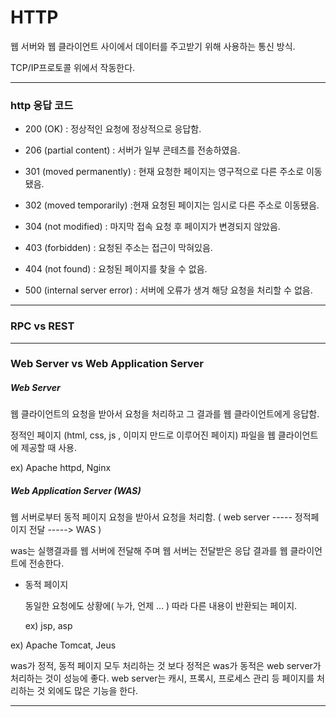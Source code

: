 # HTTP

웹 서버와 웹 클라이언트 사이에서 데이터를 주고받기 위해 사용하는 통신 방식.

TCP/IP프로토콜 위에서 작동한다.



---

### http 응답 코드

- 200 (OK) : 정상적인 요청에 정상적으로 응답함.

 - 206 (partial content) : 서버가 일부 콘테츠를 전송하였음.

- 301 (moved permanently) : 현재 요청한 페이지는 영구적으로 다른 주소로 이동됐음.

- 302 (moved temporarily) :현재 요청된 페이지는 임시로 다른 주소로 이동됐음.

- 304 (not modified) : 마지막 접속 요청 후 페이지가 변경되지 않았음.

- 403 (forbidden) : 요청된 주소는 접근이 막혀있음.

- 404 (not found) : 요청된 페이지를 찾을 수 없음.

- 500 (internal server error) : 서버에 오류가 생겨 해당 요청을 처리할 수 없음.



---

### RPC vs REST

---

### Web Server vs Web Application Server

##### Web Server

웹 클라이언트의 요청을 받아서 요청을 처리하고 그 결과를 웹 클라이언트에게 응답함.

정적인 페이지 (html, css, js , 이미지 만드로 이루어진 페이지) 파일을 웹 클라이언트에 제공할 때 사용.

ex) Apache httpd, Nginx 



##### Web Application Server (WAS)

웹 서버로부터 동적 페이지 요청을 받아서 요청을 처리함. ( web server ----- 정적페이지 전달 -----> WAS )

was는 실행결과를 웹 서버에 전달해 주며 웹 서버는 전달받은 응답 결과를 웹 클라이언트에 전송한다.

* 동적 페이지 

  동일한 요청에도 상황에( 누가, 언제 ... ) 따라 다른 내용이 반환되는 페이지.

  ex) jsp, asp

ex) Apache Tomcat, Jeus 



was가 정적, 동적 페이지 모두 처리하는 것 보다 정적은 was가 동적은 web server가 처리하는 것이 성능에 좋다. web server는 캐시, 프록시, 프로세스 관리 등 페이지를 처리하는 것 외에도 많은 기능을 한다.

---

